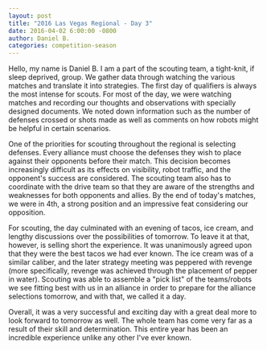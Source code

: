 ```yaml
---
layout: post
title: "2016 Las Vegas Regional - Day 3"
date: 2016-04-02 6:00:00 -0800
author: Daniel B.
categories: competition-season
---
```


Hello, my name is Daniel B. I am a part of the scouting team, a tight-knit, if sleep deprived, group. We gather data through watching the various matches and translate it into strategies. The first day of qualifiers is always the most intense for scouts. For most of the day, we were watching matches and recording our thoughts and observations with specially designed documents. We noted down information such as the number of defenses crossed or shots made as well as comments on how robots might be helpful in certain scenarios.

One of the priorities for scouting throughout the regional is selecting defenses. Every alliance must choose the defenses they wish to place against their opponents before their match. This decision becomes increasingly difficult as its effects on visibility, robot traffic, and the opponent's success are considered. The scouting team also has to coordinate with the drive team so that they are aware of the strengths and weaknesses for both opponents and allies. By the end of today's matches, we were in 4th, a strong position and an impressive feat considering our opposition.

For scouting, the day culminated with an evening of tacos, ice cream, and lengthy discussions over the possibilities of tomorrow. To leave it at that, however, is selling short the experience. It was unanimously agreed upon that they were the best tacos we had ever known. The ice cream was of a similar caliber, and the later strategy meeting was peppered with revenge (more specifically, revenge was achieved through the placement of pepper in water). Scouting was able to assemble a "pick list" of the teams/robots we see fitting best with us in an alliance in order to prepare for the alliance selections tomorrow, and with that, we called it a day.

Overall, it was a very successful and exciting day with a great deal more to look forward to tomorrow as well. The whole team has come very far as a result of their skill and determination. This entire year has been an incredible experience unlike any other I've ever known.
